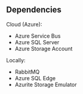 ## Dependencies

Cloud (Azure):

* Azure Service Bus
* Azure SQL Server
* Azure Storage Account

Locally:
* RabbitMQ
* Azure SQL Edge
* Azurite Storage Emulator